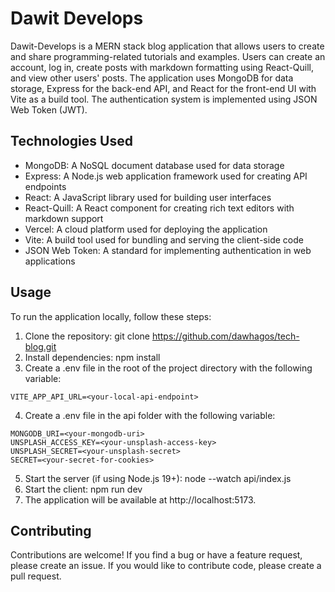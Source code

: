 # Dawit Develops

Dawit-Develops is a MERN stack blog application that allows users to create and share programming-related tutorials and examples. Users can create an account, log in, create posts with markdown formatting using React-Quill, and view other users' posts. The application uses MongoDB for data storage, Express for the back-end API, and React for the front-end UI with Vite as a build tool. The authentication system is implemented using JSON Web Token (JWT).

## Technologies Used
- MongoDB: A NoSQL document database used for data storage
- Express: A Node.js web application framework used for creating API endpoints
- React: A JavaScript library used for building user interfaces
- React-Quill: A React component for creating rich text editors with markdown support
- Vercel: A cloud platform used for deploying the application
- Vite: A build tool used for bundling and serving the client-side code
- JSON Web Token: A standard for implementing authentication in web applications

## Usage
To run the application locally, follow these steps:

1. Clone the repository: git clone https://github.com/dawhagos/tech-blog.git
2. Install dependencies: npm install
3. Create a .env file in the root of the project directory with the following variable:
```
VITE_APP_API_URL=<your-local-api-endpoint>
```
4. Create a .env file in the api folder with the following variable:
```
MONGODB_URI=<your-mongodb-uri>
UNSPLASH_ACCESS_KEY=<your-unsplash-access-key>
UNSPLASH_SECRET=<your-unsplash-secret>
SECRET=<your-secret-for-cookies>
```
5. Start the server (if using Node.js 19+): node --watch api/index.js
6. Start the client: npm run dev
7. The application will be available at http://localhost:5173.

## Contributing
Contributions are welcome! If you find a bug or have a feature request, please create an issue. If you would like to contribute code, please create a pull request.
